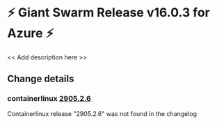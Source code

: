 # :zap: Giant Swarm Release v16.0.3 for Azure :zap:

<< Add description here >>

## Change details


### containerlinux [2905.2.6](https://www.flatcar-linux.org/releases/#release-2905.2.6)

Containerlinux release "2905.2.6" was not found in the changelog



